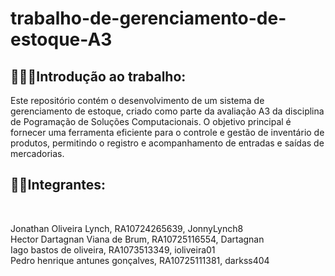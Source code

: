 # trabalho-de-gerenciamento-de-estoque-A3
<h2>👩🏻‍💻Introdução ao trabalho:</h2>
Este repositório contém o desenvolvimento de um sistema de gerenciamento de estoque, criado como parte da avaliação A3 da disciplina de Pogramação de Soluções Computacionais. O objetivo principal é fornecer uma ferramenta eficiente para o controle e gestão de inventário de produtos, permitindo o registro e acompanhamento de entradas e saídas de mercadorias.<br>
<h2>👦🏻Integrantes:</h2><br>
<p>Jonathan Oliveira Lynch, RA10724265639, JonnyLynch8<br>
Hector Dartagnan Viana de Brum, RA10725116554, Dartagnan<br>
Iago bastos de oliveira, RA1073513349, ioliveira01<br>
Pedro henrique antunes gonçalves, RA10725111381, darkss404</p>
